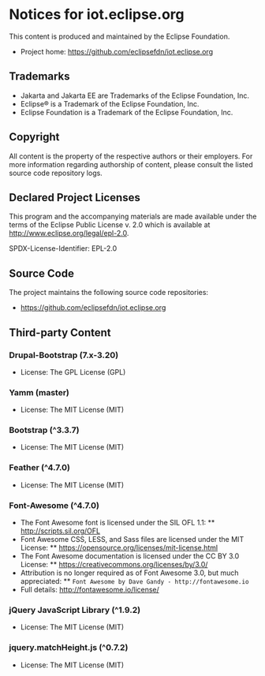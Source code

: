 # Notices for iot.eclipse.org

This content is produced and maintained by the Eclipse Foundation.

* Project home: https://github.com/eclipsefdn/iot.eclipse.org

## Trademarks

* Jakarta and Jakarta EE are Trademarks of the Eclipse Foundation, Inc.
* Eclipse® is a Trademark of the Eclipse Foundation, Inc.
* Eclipse Foundation is a Trademark of the Eclipse Foundation, Inc.

## Copyright

All content is the property of the respective authors or their employers. For
more information regarding authorship of content, please consult the listed
source code repository logs.

## Declared Project Licenses

This program and the accompanying materials are made available under the terms
of the Eclipse Public License v. 2.0 which is available at
http://www.eclipse.org/legal/epl-2.0.

SPDX-License-Identifier: EPL-2.0

## Source Code

The project maintains the following source code repositories:

* https://github.com/eclipsefdn/iot.eclipse.org

## Third-party Content

### Drupal-Bootstrap (7.x-3.20)

* License: The GPL License (GPL)

### Yamm (master)

* License: The MIT License (MIT)

### Bootstrap (^3.3.7)

* License: The MIT License (MIT)

### Feather (^4.7.0)

* License: The MIT License (MIT)

### Font-Awesome (^4.7.0)

* The Font Awesome font is licensed under the SIL OFL 1.1:
** http://scripts.sil.org/OFL
* Font Awesome CSS, LESS, and Sass files are licensed under the MIT License:
** https://opensource.org/licenses/mit-license.html
* The Font Awesome documentation is licensed under the CC BY 3.0 License:
** https://creativecommons.org/licenses/by/3.0/
* Attribution is no longer required as of Font Awesome 3.0, but much appreciated:
** `Font Awesome by Dave Gandy - http://fontawesome.io`
* Full details: http://fontawesome.io/license/

### jQuery JavaScript Library (^1.9.2)

* License: The MIT License (MIT)

### jquery.matchHeight.js (^0.7.2)

* License: The MIT License (MIT)

